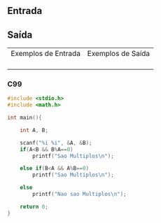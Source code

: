 <html>
<body style="padding: 10px 0px;">
    <div class="header">
<h1></h1>
        <div class="problem">
            <div class="description">
                <p>
</p>
            </div>
            <h2>Entrada</h2>
            <div class="input">
                <p>
</p>
            </div>
            <h2>Saída</h2>
            <div class="output">
                <p>
</p>
            </div>
            <div class="both"></div>
            <table>
                <tbody>
                    <tr>
                        <td>Exemplos de Entrada</td>
                        <td>Exemplos de Saída</td>
                    </tr>
                    <tr>
                        <td class="division">
                            <p>
</p>
                            </p>
                        </td>
                        <td>
                            <p>
</p>
                            </p>
                        </td>
                    </tr>
                </tbody>
            </table>
        </div>
    </div>
</body>
</html>

### C99

```c
#include <stdio.h>
#include <math.h>

int main(){

    int A, B;

    scanf("%i %i", &A, &B);
    if(A<B && B%A==0)
        printf("Sao Multiplos\n");

    else if(B<A && A%B==0)
        printf("Sao Multiplos\n");

    else
        printf("Nao sao Multiplos\n");

    return 0;
}
```

